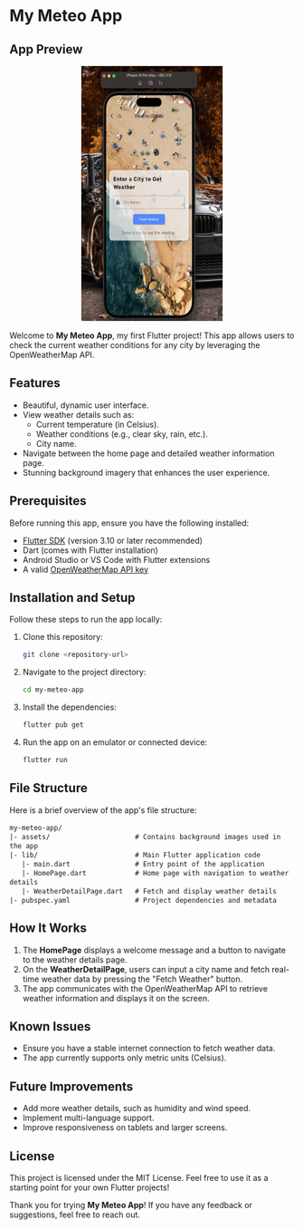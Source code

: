 # My Meteo App

## App Preview
<div align="center">
  <img src="./assets/Screenshot 2025-01-16 at 21.29.54.png" width="250" height="450" alt="MeteoApp Screenshot">
</div>

Welcome to **My Meteo App**, my first Flutter project! This app allows users to check the current weather conditions for any city by leveraging the OpenWeatherMap API.

## Features
- Beautiful, dynamic user interface.
- View weather details such as:
  - Current temperature (in Celsius).
  - Weather conditions (e.g., clear sky, rain, etc.).
  - City name.
- Navigate between the home page and detailed weather information page.
- Stunning background imagery that enhances the user experience.

## Prerequisites
Before running this app, ensure you have the following installed:
- [Flutter SDK](https://docs.flutter.dev/get-started/install) (version 3.10 or later recommended)
- Dart (comes with Flutter installation)
- Android Studio or VS Code with Flutter extensions
- A valid [OpenWeatherMap API key](https://openweathermap.org/api)

## Installation and Setup
Follow these steps to run the app locally:
1. Clone this repository:
   ```bash
   git clone <repository-url>
   ```
2. Navigate to the project directory:
   ```bash
   cd my-meteo-app
   ```
3. Install the dependencies:
   ```bash
   flutter pub get
   ```
4. Run the app on an emulator or connected device:
   ```bash
   flutter run
   ```

## File Structure
Here is a brief overview of the app's file structure:
```
my-meteo-app/
|- assets/                     # Contains background images used in the app
|- lib/                        # Main Flutter application code
   |- main.dart                # Entry point of the application
   |- HomePage.dart            # Home page with navigation to weather details
   |- WeatherDetailPage.dart   # Fetch and display weather details
|- pubspec.yaml                # Project dependencies and metadata
```

## How It Works
1. The **HomePage** displays a welcome message and a button to navigate to the weather details page.
2. On the **WeatherDetailPage**, users can input a city name and fetch real-time weather data by pressing the "Fetch Weather" button.
3. The app communicates with the OpenWeatherMap API to retrieve weather information and displays it on the screen.

## Known Issues
- Ensure you have a stable internet connection to fetch weather data.
- The app currently supports only metric units (Celsius).

## Future Improvements
- Add more weather details, such as humidity and wind speed.
- Implement multi-language support.
- Improve responsiveness on tablets and larger screens.

## License
This project is licensed under the MIT License. Feel free to use it as a starting point for your own Flutter projects!

Thank you for trying **My Meteo App**! If you have any feedback or suggestions, feel free to reach out.
